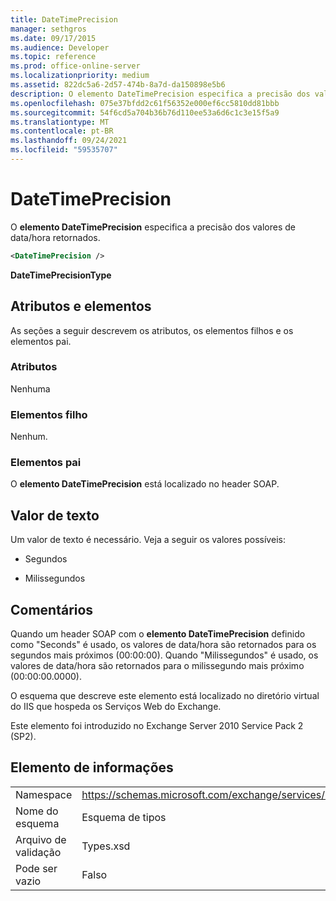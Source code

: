 ```yaml
---
title: DateTimePrecision
manager: sethgros
ms.date: 09/17/2015
ms.audience: Developer
ms.topic: reference
ms.prod: office-online-server
ms.localizationpriority: medium
ms.assetid: 822dc5a6-2d57-474b-8a7d-da150898e5b6
description: O elemento DateTimePrecision especifica a precisão dos valores de data/hora retornados.
ms.openlocfilehash: 075e37bfdd2c61f56352e000ef6cc5810dd81bbb
ms.sourcegitcommit: 54f6cd5a704b36b76d110ee53a6d6c1c3e15f5a9
ms.translationtype: MT
ms.contentlocale: pt-BR
ms.lasthandoff: 09/24/2021
ms.locfileid: "59535707"
---
```

# <a name="datetimeprecision"></a>DateTimePrecision

O **elemento DateTimePrecision** especifica a precisão dos valores de data/hora retornados. 
  
```XML
<DateTimePrecision />
```

**DateTimePrecisionType**

## <a name="attributes-and-elements"></a>Atributos e elementos

As seções a seguir descrevem os atributos, os elementos filhos e os elementos pai.
  
### <a name="attributes"></a>Atributos

Nenhuma
  
### <a name="child-elements"></a>Elementos filho

Nenhum.
  
### <a name="parent-elements"></a>Elementos pai

O **elemento DateTimePrecision** está localizado no header SOAP. 
  
## <a name="text-value"></a>Valor de texto

Um valor de texto é necessário. Veja a seguir os valores possíveis:
  
- Segundos
    
- Milissegundos
    
## <a name="remarks"></a>Comentários

Quando um header SOAP com o **elemento DateTimePrecision** definido como "Seconds" é usado, os valores de data/hora são retornados para os segundos mais próximos (00:00:00). Quando "Milissegundos" é usado, os valores de data/hora são retornados para o milissegundo mais próximo (00:00:00.0000). 
  
O esquema que descreve este elemento está localizado no diretório virtual do IIS que hospeda os Serviços Web do Exchange.
  
Este elemento foi introduzido no Exchange Server 2010 Service Pack 2 (SP2).
  
## <a name="element-information"></a>Elemento de informações

|||
|:-----|:-----|
|Namespace  <br/> |https://schemas.microsoft.com/exchange/services/2006/types  <br/> |
|Nome do esquema  <br/> |Esquema de tipos  <br/> |
|Arquivo de validação  <br/> |Types.xsd  <br/> |
|Pode ser vazio  <br/> |Falso  <br/> |
   

